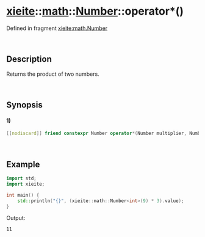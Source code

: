 # [xieite](../../../../../xieite.md)\:\:[math](../../../../../math.md)\:\:[Number<Arithmetic>](../../../../number.md)\:\:operator*\(\)
Defined in fragment [xieite:math.Number](../../../../../../../src/math/number.cpp)

&nbsp;

## Description
Returns the product of two numbers.

&nbsp;

## Synopsis
#### 1)
```cpp
[[nodiscard]] friend constexpr Number operator*(Number multiplier, Number multiplicand) noexcept;
```

&nbsp;

## Example
```cpp
import std;
import xieite;

int main() {
    std::println("{}", (xieite::math::Number<int>(9) * 3).value);
}
```
Output:
```
11
```
